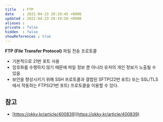 ```yaml
---
title   : FTP
date    : 2021-04-23 20:19:45 +0900
updated : 2021-04-23 20:19:50 +0900
aliases : 
private : false
hidden  : false
showReferences : true
---
```


**FTP (File Transfer Protocol)**
파일 전송 프로토콜  
- 기본적으로 21번 포트 사용 
- 암호화를 수행하지 않기 때문에 파일 정보 뿐 아니라 유저의 개인 정보가 노출될 수 있음 
- 보안을 향상시키기 위해 SSH 프로토콜과 결합된 SFTP(22번 포트) 또는 SSL/TLS에서 작동하는 FTPS(21번 포트) 프로토콜을 이용할 수 있다.  

## 참고
- [https://okky.kr/article/400839](https://okky.kr/article/400839)